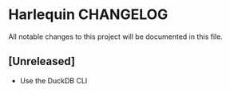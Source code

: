 # Harlequin CHANGELOG

All notable changes to this project will be documented in this file.

## [Unreleased]
- Use the DuckDB CLI